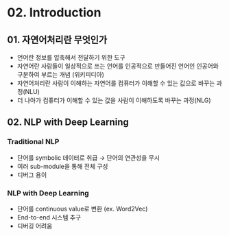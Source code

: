 # 02. Introduction

## 01. 자연어처리란 무엇인가

- 언어란 정보를 압축해서 전달하기 위한 도구
- 자연어란 사람들이 일상적으로 쓰는 언어를 인공적으로 만들어진 언어인 인공어와 구분하여 부르는 개념 (위키피디아)
- 자연어처리란 사람이 이해하는 자연어를 컴퓨터가 이해할 수 있는 값으로 바꾸는 과정(NLU)
- 더 나아가 컴퓨터가 이해할 수 있는 값을 사람이 이해하도록 바꾸는 과정(NLG)



## 02. NLP with Deep Learning

### Traditional NLP

- 단어를 symbolic 데이터로 취급 → 단어의 연관성을 무시
- 여러 sub-module을 통해 전체 구성
- 디버그 용이



### NLP with Deep Learning

- 단어를 continuous value로 변환 (ex. Word2Vec)
- End-to-end 시스템 추구
- 디버깅 어려움